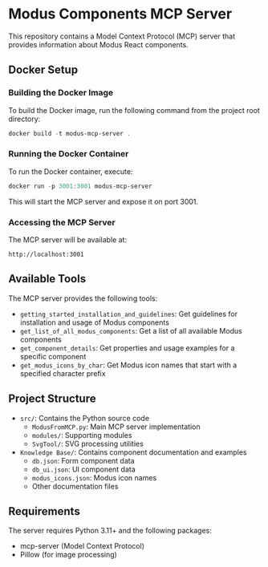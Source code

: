 # Modus Components MCP Server

This repository contains a Model Context Protocol (MCP) server that provides information about Modus React components.

## Docker Setup

### Building the Docker Image

To build the Docker image, run the following command from the project root directory:

```powershell
docker build -t modus-mcp-server .
```

### Running the Docker Container

To run the Docker container, execute:

```powershell
docker run -p 3001:3001 modus-mcp-server
```

This will start the MCP server and expose it on port 3001.

### Accessing the MCP Server

The MCP server will be available at:

```
http://localhost:3001
```

## Available Tools

The MCP server provides the following tools:

- `getting_started_installation_and_guidelines`: Get guidelines for installation and usage of Modus components
- `get_list_of_all_modus_components`: Get a list of all available Modus components
- `get_component_details`: Get properties and usage examples for a specific component
- `get_modus_icons_by_char`: Get Modus icon names that start with a specified character prefix

## Project Structure

- `src/`: Contains the Python source code
  - `ModusFromMCP.py`: Main MCP server implementation
  - `modules/`: Supporting modules
  - `SvgTool/`: SVG processing utilities
- `Knowledge Base/`: Contains component documentation and examples
  - `db.json`: Form component data
  - `db_ui.json`: UI component data
  - `modus_icons.json`: Modus icon names
  - Other documentation files

## Requirements

The server requires Python 3.11+ and the following packages:
- mcp-server (Model Context Protocol)
- Pillow (for image processing)
